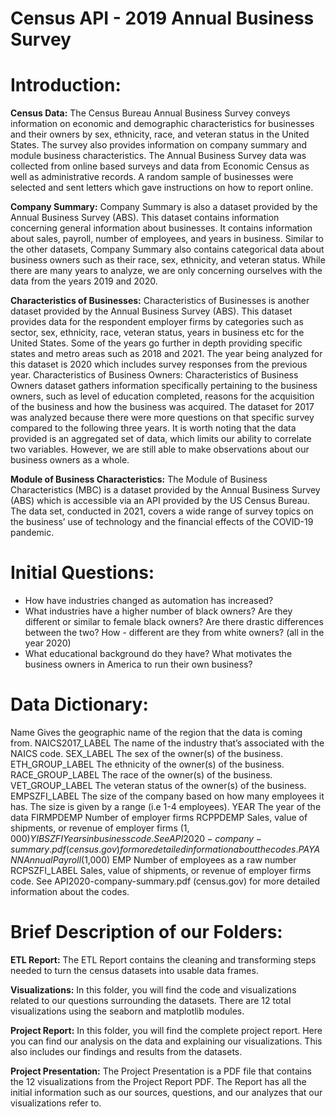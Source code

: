 # Census API - 2019 Annual Business Survey

# Introduction:

**Census Data:**
	The Census Bureau Annual Business Survey conveys information on economic and demographic characteristics for businesses and their owners by sex, ethnicity, race, and veteran status  in the United States. The survey also provides information on company summary and module business characteristics. The Annual Business Survey data was collected from online based surveys and data from Economic Census as well as administrative records. A random sample of businesses were selected and sent letters which gave instructions on how to report online. 

**Company Summary:** 
	Company Summary is also a dataset provided by the Annual Business Survey (ABS). This dataset contains information concerning general information about businesses. It contains information about sales, payroll, number of employees, and years in business. Similar to the other datasets, Company Summary also contains categorical data about business owners such as their race, sex, ethnicity, and veteran status. While there are many years to analyze, we are only concerning ourselves with the data from the years 2019 and 2020. 

**Characteristics of Businesses:**
	Characteristics of Businesses is another dataset provided by the Annual Business Survey (ABS). This dataset provides data for the respondent employer firms by categories such as sector, sex, ethnicity, race, veteran status, years in business etc for the United States. Some of the years go further in depth providing specific states and metro areas such as 2018 and 2021. The year being analyzed for this dataset is 2020 which includes survey responses from the previous year.
Characteristics of Business Owners:
Characteristics of Business Owners dataset gathers information specifically pertaining to the business owners, such as level of education completed, reasons for the acquisition of the business and how the business was acquired. The dataset for 2017 was analyzed because there were more questions on that specific survey compared to the following three years. It is worth noting that the data provided is an aggregated set of data, which limits our ability to correlate two variables. However, we are still able to make observations about our business owners as a whole.

**Module of Business Characteristics:**
	The Module of Business Characteristics (MBC) is a dataset provided by the Annual Business Survey (ABS) which is accessible via an API provided by the US Census Bureau. The data set, conducted in 2021, covers a wide range of survey topics on the business’ use of technology and the financial effects of the COVID-19 pandemic. 

# Initial Questions:
- How have industries changed as automation has increased?
- What industries have a higher number of black owners? Are they different or similar to female black owners? Are there drastic differences between the two? How -
different are they from white owners? (all in the year 2020)
- What educational background do they have? What motivates the business owners in America to run their own business? 

# Data Dictionary:
Name
Gives the geographic name of the region that the data is coming from.
NAICS2017_LABEL
The name of the industry that’s associated with the NAICS code. 
SEX_LABEL
The sex of the owner(s) of the business.
ETH_GROUP_LABEL
The ethnicity of the owner(s) of the business.
RACE_GROUP_LABEL
The race of the owner(s) of the business.
VET_GROUP_LABEL
The veteran status of the owner(s) of the business.
EMPSZFI_LABEL
The size of the company based on how many employees it has. The size is given by a range (i.e 1-4 employees).
YEAR
The year of the data 
FIRMPDEMP
Number of employer firms 
RCPPDEMP
Sales, value of shipments, or revenue of employer firms ($1,000)
YIBSZFI
Years in business code. See API2020-company-summary.pdf (census.gov) for more detailed information about the codes. 
PAYANN
Annual Payroll ($1,000)
EMP
Number of employees as a raw number 
RCPSZFI_LABEL
Sales, value of shipments, or revenue of employer firms code. See API2020-company-summary.pdf (census.gov) for more detailed information about the codes. 

# Brief Description of our Folders:

**ETL Report:**
	The ETL Report contains the cleaning and transforming steps needed to turn the census datasets into usable data frames. 

**Visualizations:**
	In this folder, you will find the code and visualizations related to our questions surrounding the datasets. There are 12 total visualizations using the seaborn and matplotlib modules. 

**Project Report:**
	In this folder, you will find the complete project report. Here you can find our analysis on the data and explaining our visualizations. This also includes our findings and results from the datasets.

**Project Presentation:** 
	The Project Presentation is a PDF file that contains the 12 visualizations from the Project Report PDF. The Report has all the initial information such as our sources, questions, and our analyzes that our visualizations refer to. 



